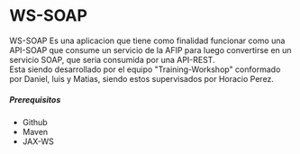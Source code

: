 # WS-SOAP
WS-SOAP Es una aplicacion que tiene como finalidad funcionar como una API-SOAP que consume un servicio de la AFIP para luego convertirse en un servicio SOAP,
que seria consumida por una API-REST.   
Esta siendo desarrollado por el equipo "Training-Workshop" conformado por Daniel, luis y Matias, siendo estos supervisados por Horacio Perez.

##### Prerequisitos
- Github
- Maven
- JAX-WS

